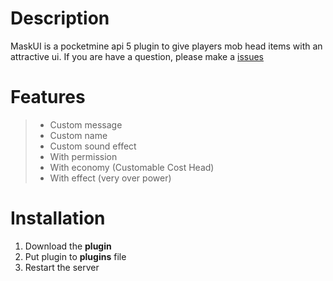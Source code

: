 # Description
MaskUI is a pocketmine api 5 plugin to give players mob head items with an attractive ui. If you are have a question, please make a [issues](https://github.com/SkulZOnTheYT/MaskUI/issues/new)

# Features
>- Custom message
>- Custom name
>- Custom sound effect
>- With permission
>- With economy (Customable Cost Head)
>- With effect (very over power)

# Installation
1. Download the **plugin**
2. Put plugin to **plugins** file
3. Restart the server

